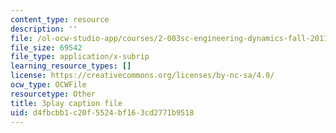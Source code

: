 ```yaml
---
content_type: resource
description: ''
file: /ol-ocw-studio-app/courses/2-003sc-engineering-dynamics-fall-2011/d4fbcbb1c20f5524bf163cd2771b9518_YZ9y4zcfCPs.vtt
file_size: 69542
file_type: application/x-subrip
learning_resource_types: []
license: https://creativecommons.org/licenses/by-nc-sa/4.0/
ocw_type: OCWFile
resourcetype: Other
title: 3play caption file
uid: d4fbcbb1-c20f-5524-bf16-3cd2771b9518
---
```

